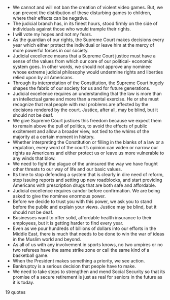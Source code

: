  - We cannot and will not ban the creation of violent video games. But, we can prevent the distribution of these disturbing games to children, where their effects can be negative.
 - The judicial branch has, in its finest hours, stood firmly on the side of individuals against those who would trample their rights.
 - I will vote my hopes and not my fears.
 - As the guardian of our rights, the Supreme Court makes decisions every year which either protect the individual or leave him at the mercy of more powerful forces in our society.
 - Judicial excellence means that a Supreme Court justice must have a sense of the values from which our core of our political- economic system goes. In other words, we should not approve any nominee whose extreme judicial philosophy would undermine rights and liberties relied upon by all Americans.
 - Through its interpretation of the Constitution, the Supreme Court hugely shapes the fabric of our society for us and for future generations.
 - Judicial excellence requires an understanding that the law is more than an intellectual game and more than a mental exercise. He or she must recognize that real people with real problems are affected by the decisions rendered by the court. Justice, after all, may be blind, but it should not be deaf.
 - We give Supreme Court justices this freedom because we expect them to remain above the pull of politics, to avoid the effects of public excitement and allow a broader view, not tied to the whims of the majority at a certain moment in history.
 - Whether interpreting the Constitution or filling in the blanks of a law or a regulation, every word of the court’s opinion can widen or narrow our rights as Americans and either protect us or leave us more vulnerable to any winds that blow.
 - We need to fight the plague of the uninsured the way we have fought other threats to our way of life and our basic values.
 - Its time to stop defending a system that is clearly in dire need of reform, stop issuing reports and setting up new roadblocks, and start providing Americans with prescription drugs that are both safe and affordable.
 - Judicial excellence requires candor before confirmation. We are being asked to give the nominee enormous power.
 - Before we decide to trust you with this power, we ask you to stand before the public and explain your views. Justice may be blind, but it should not be deaf.
 - Businesses want to offer solid, affordable health insurance to their employees, but it is getting harder to find every year.
 - Even as we pour hundreds of billions of dollars into our efforts in the Middle East, there is much that needs to be done to win the war of ideas in the Muslim world and beyond.
 - As all of us with any involvement in sports knows, no two umpires or no two referees have the same strike zone or call the same kind of a basketball game.
 - When the President makes something a priority, we see action.
 - Bankruptcy is a serious decision that people have to make.
 - We need to take steps to strengthen and mend Social Security so that its promise of a secure retirement is just as real for seniors in the future as it is today.

19 quotes